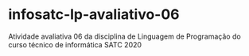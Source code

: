 # infosatc-lp-avaliativo-06
Atividade avaliativa 06 da disciplina de Linguagem de Programação do curso técnico de informática SATC 2020
